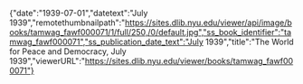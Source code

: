 {"date":"1939-07-01","datetext":"July 1939","remotethumbnailpath":"https://sites.dlib.nyu.edu/viewer/api/image/books/tamwag_fawf000071/1/full/250,/0/default.jpg","ss_book_identifier":"tamwag_fawf000071","ss_publication_date_text":"July 1939","title":"The World for Peace and Democracy, July 1939","viewerURL":"https://sites.dlib.nyu.edu/viewer/books/tamwag_fawf000071"}